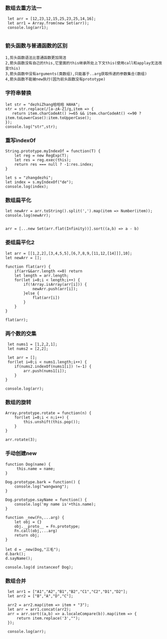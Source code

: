 <!--
 * @Author: your name
 * @Date: 2021-03-03 23:34:02
 * @LastEditTime: 2021-03-05 23:47:01
 * @LastEditors: Please set LastEditors
 * @Description: In User Settings Edit
 * @FilePath: /interview/questions/day04/README.md
-->
### 数组去重方法一
```
 let arr = [12,23,12,15,25,23,25,14,16];
 let arr1 = Array.from(new Set(arr));
 console.log(arr1);
 
 ```
 ### 箭头函数与普通函数的区别
 ```
 1,剪头函数语法比普通函数更加简洁
 2,箭头函数没有自己的this,它里面的this继承所处上下文this(使用call和applay无法改变this)
 3,箭头函数中没有arguments(类数组),只能基于..arg获取传递的参数集合(数组)
 4,箭头函数不能被new执行(因为前头函数没有prototype)
 ```
 ### 字符串替换
 ```
let str = "dezhiZhang哈哈哈 HAHA";
str = str.replace(/[a-zA-Z]/g,item => {
    return item.charCodeAt() >=65 && item.charCodeAt() <=90 ? item.toLowerCase():item.toUpperCase();
});
console.log("str",str);
```
### 重写indexOf
```
String.prototype.myIndexOf = function(T) {
    let reg = new RegExp(T);
    let res = reg.exec(this);
    return res === null ? -1:res.index;
}

let s = "zhangdezhi";
let index = s.myIndexOf("de");
console.log(index);
```
###  数组扁平化
```
let newArr = arr.toString().split(',').map(item => Number(item));
console.log(newArr);


arr = [...new Set(arr.flat(Infinity))].sort((a,b) => a - b)
```
### 娄组扁平化2
```
let arr = [[1,2,2],[3,4,5,5],[6,7,8,9,[11,12,[14]]],10];
let newArr = [];

function flat(arr) {
    if(arr&&arr.length <=0) return
    let length = arr.length;
    for(let i=0;i < length;i++) {
        if(!Array.isArray(arr[i])) {
            newArr.push(arr[i]);
        }else {
            flat(arr[i])
        }  
    }
}

flat(arr);
```
### 两个数的交集
```
 let nums1 = [1,2,2,1];
 let nums2 = [2,2];

 let arr = [];
 for(let i=0;i < nums1.length;i++) {
    if(nums2.indexOf(nums1[i]) !=-1) {
        arr.push(nums1[i]);
    }
}

console.log(arr);
```
### 数组的旋转
```
Array.prototype.rotate = function(n) {
    for(let i=0;i < n;i++) {
        this.unshift(this.pop());
    }
}
 
arr.rotate(3);
```
### 手动创建new 
```
function Dog(name) {
     this.name = name;
}

Dog.prototype.bark = function() {
    console.log("wangwang");
}

Dog.prototype.sayName = function() {
    console.log('my name is'+this.name);
}

function _new(Fn,...arg) {
    let obj = {}
    obj.__proto__ = Fn.prototype;
    Fn.call(obj,...arg)
    return obj;
}

let d = _new(Dog,"三毛");
d.bark();
d.sayName();

console.log(d instanceof Dog);
```
### 数组合并
```
 let arr1 = ["A1","A2","B1","B2","C1","C2","D1","D2"];
 let arr2 = ["B","A","D","C"];

 arr2 = arr2.map(item => item + "3");
 let arr = arr1.concat(arr2);
 arr = arr.sort((a,b) => a.localeCompare(b)).map(item => {
     return item.replace('3',"");
 });

 console.log(arr);
```
 







 
 
 
